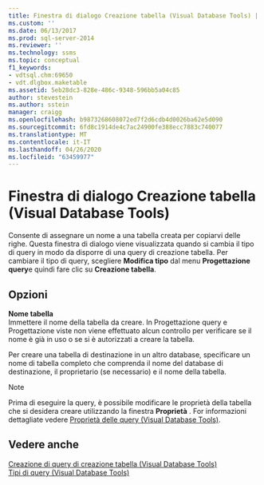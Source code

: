 ```yaml
---
title: Finestra di dialogo Creazione tabella (Visual Database Tools) | Microsoft Docs
ms.custom: ''
ms.date: 06/13/2017
ms.prod: sql-server-2014
ms.reviewer: ''
ms.technology: ssms
ms.topic: conceptual
f1_keywords:
- vdtsql.chm:69650
- vdt.dlgbox.maketable
ms.assetid: 5eb28dc3-828e-486c-9348-596bb5a04c85
author: stevestein
ms.author: sstein
manager: craigg
ms.openlocfilehash: b9873268608072ed7f2d6cdb4d0026ba62e5d090
ms.sourcegitcommit: 6fd8c1914de4c7ac24900fe388ecc7883c740077
ms.translationtype: MT
ms.contentlocale: it-IT
ms.lasthandoff: 04/26/2020
ms.locfileid: "63459977"
---
```

# <a name="make-table-dialog-box-visual-database-tools"></a>Finestra di dialogo Creazione tabella (Visual Database Tools)
  Consente di assegnare un nome a una tabella creata per copiarvi delle righe. Questa finestra di dialogo viene visualizzata quando si cambia il tipo di query in modo da disporre di una query di creazione tabella. Per cambiare il tipo di query, scegliere **Modifica tipo** dal menu **Progettazione query**e quindi fare clic su **Creazione tabella**.  
  
## <a name="options"></a>Opzioni  
 **Nome tabella**  
 Immettere il nome della tabella da creare. In Progettazione query e Progettazione viste non viene effettuato alcun controllo per verificare se il nome è già in uso o se si è autorizzati a creare la tabella.  
  
 Per creare una tabella di destinazione in un altro database, specificare un nome di tabella completo che comprenda il nome del database di destinazione, il proprietario (se necessario) e il nome della tabella.  
  
> [!NOTE]  
>  Prima di eseguire la query, è possibile modificare le proprietà della tabella che si desidera creare utilizzando la finestra **Proprietà** . For informazioni dettagliate vedere [Proprietà delle query &#40;Visual Database Tools&#41;](visual-database-tools.md).  
  
## <a name="see-also"></a>Vedere anche  
 [Creazione di query di creazione tabella &#40;Visual Database Tools&#41;](create-make-table-queries-visual-database-tools.md)   
 [Tipi di query &#40;Visual Database Tools&#41;](types-of-queries-visual-database-tools.md)  
  
  
